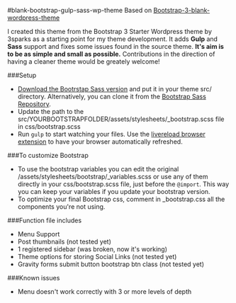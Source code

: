 #blank-bootstrap-gulp-sass-wp-theme
Based on
[Bootstrap-3-blank-wordpress-theme](https://github.com/sebastienb/Bootstrap-3-blank-wordpress-theme)

I created this theme from the Bootstrap 3 Starter Wordpress theme by 3sparks as a starting point for my theme development. It adds **Gulp** and **Sass** support and fixes some issues found in the source theme. **It's aim is to be as simple and small as possible.** Contributions in the direction of having a cleaner theme would be greately welcome!


###Setup
* [Download the Bootrstap Sass version](http://getbootstrap.com/getting-started/#download) and put it in your theme src/ directory. Alternatively, you can clone it from the [Bootstrap Sass Repository](https://github.com/twbs/bootstrap-sass).
* Update the path to the src/YOURBOOTSTRAPFOLDER/assets/stylesheets/_bootstrap.scss file in css/bootstrap.scss
* Run `gulp` to start watching your files. Use the [livereload browser extension](http://livereload.com/extensions/) to have your browser automatically refreshed.

###To customize Bootstrap
* To use the bootstrap variables you can edit the original /assets/stylesheets/bootstrap/_variables.scss or use any of them directly in your css/bootstrap.scss file, just before the `@import`. This way you can keep your variables if you update your bootstrap version.
* To optimize your final Bootstrap css, comment in _bootstrap.css all the components you're not using.


###Function file includes
* Menu Support
* Post thumbnails (not tested yet)
* 1 registered sidebar (was broken, now it's working)
* Theme options for storing Social Links (not tested yet)
* Gravity forms submit button bootstrap btn class (not tested yet)

###Known issues
* Menu doesn't work correctly with 3 or more levels of depth